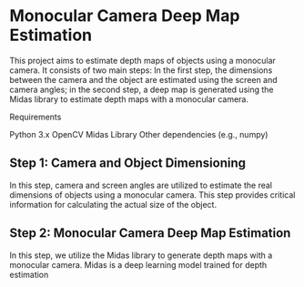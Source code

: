# Monocular Camera Deep Map Estimation

This project aims to estimate depth maps of objects using a monocular camera. It consists of two main steps: In the first step, the dimensions between the camera and the object are estimated using the screen and camera angles; in the second step, a deep map is generated using the Midas library to estimate depth maps with a monocular camera.

Requirements

Python 3.x
OpenCV
Midas Library
Other dependencies (e.g., numpy)
## Step 1: Camera and Object Dimensioning

In this step, camera and screen angles are utilized to estimate the real dimensions of objects using a monocular camera. This step provides critical information for calculating the actual size of the object.

## Step 2: Monocular Camera Deep Map Estimation

In this step, we utilize the Midas library to generate depth maps with a monocular camera. Midas is a deep learning model trained for depth estimation
